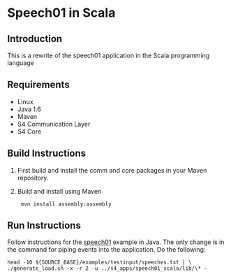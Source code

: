 Speech01 in Scala
=================

Introduction
------------
This is a rewrite of the speech01 application in the Scala programming language

Requirements
------------

* Linux
* Java 1.6
* Maven
* S4 Communication Layer
* S4 Core

Build Instructions
------------------

1. First build and install the comm and core packages in your Maven repository.

2. Build and install using Maven

        mvn install assembly:assembly

Run Instructions
------------------

Follow instructions for the [speech01](http://docs.s4.io/manual/getting_events_into_s4.html#building-and-running-the-speech01-example) example in Java. The only change is in the command for piping events into the application. Do the following: 

    head -10 ${SOURCE_BASE}/examples/testinput/speeches.txt | \
    ./generate_load.sh -x -r 2 -u ../s4_apps/speech01_scala/lib/\* -

 

